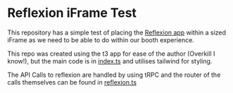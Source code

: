 # Reflexion iFrame Test

This repository has a simple test of placing the [Reflexion
app](https://app.reflexion.us/) within a sized iFrame as we need to be able to
do within our booth experience.

This repo was created using the t3 app for ease of the author (Overkill I know!), but the main code
is in [index.ts](src/pages/index.tsx) and utilises tailwind for styling.

The API Calls to reflexion are handled by using tRPC and the router of the calls
themselves can be found in [reflexion.ts](src/server//trpc/router/reflexion.ts)
